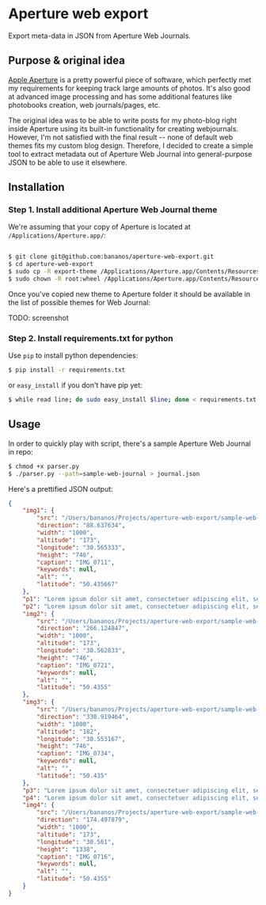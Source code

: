 Aperture web export
====================
Export meta-data in JSON from Aperture Web Journals.


Purpose & original idea
------------------------
[Apple Aperture](http://www.apple.com/aperture/) is a pretty powerful piece of software, which perfectly met my requirements for keeping track 
large amounts of photos. It's also good at advanced image processing and has some additional features like
photobooks creation, web journals/pages, etc. 

The original idea was to be able to write posts for my photo-blog right inside Aperture using its built-in functionality 
for creating webjournals. However, I'm not satisfied with the final result -- none of default web themes fits my custom blog design.
Therefore, I decided to create a simple tool to extract metadata out of Aperture Web Journal into general-purpose JSON to 
be able to use it elsewhere.


Installation
-------------

### Step 1. Install additional Aperture Web Journal theme

We're assuming that your copy of Aperture is located at ``/Applications/Aperture.app/``:
```bash

$ git clone git@github.com:bananos/aperture-web-export.git
$ cd aperture-web-export
$ sudo cp -R export-theme /Applications/Aperture.app/Contents/Resources/WebThemes/
$ sudo chown -R root:wheel /Applications/Aperture.app/Contents/Resources/WebThemes/export-theme

```
Once you've copied new theme to Aperture folder it should be available in the list of possible themes for Web Journal:

TODO: screenshot


### Step 2. Install requirements.txt for python

Use ``pip`` to install python dependencies:
```bash
$ pip install -r requirements.txt
```
or ``easy_install`` if you don't have pip yet:
```bash
$ while read line; do sudo easy_install $line; done < requirements.txt
```


Usage
------
In order to quickly play with script, there's a sample Aperture Web Journal in repo:

```bash
$ chmod +x parser.py
$ ./parser.py --path=sample-web-journal > journal.json

```

Here's a prettified JSON output:
```json
{
    "img1": {
        "src": "/Users/bananos/Projects/aperture-web-export/sample-web-journal/thumbnails/thumb-1.jpg",
        "direction": "88.637634",
        "width": "1000",
        "altitude": "173",
        "longitude": "30.565333",
        "height": "746",
        "caption": "IMG_0711",
        "keywords": null,
        "alt": "",
        "latitude": "50.435667"
    },
    "p1": "Lorem ipsum dolor sit amet, consectetuer adipiscing elit, sed diam nonummy nibh euismod tincidunt ut laoreet dolore magna aliquam erat volutpat.",
    "p2": "Lorem ipsum dolor sit amet, consectetuer adipiscing elit, sed diam nonummy nibh euismod tincidunt ut laoreet dolore magna aliquam erat volutpat.",
    "img2": {
        "src": "/Users/bananos/Projects/aperture-web-export/sample-web-journal/thumbnails/thumb-2.jpg",
        "direction": "266.124847",
        "width": "1000",
        "altitude": "173",
        "longitude": "30.562833",
        "height": "746",
        "caption": "IMG_0721",
        "keywords": null,
        "alt": "",
        "latitude": "50.4355"
    },
    "img3": {
        "src": "/Users/bananos/Projects/aperture-web-export/sample-web-journal/thumbnails/thumb-3.jpg",
        "direction": "330.919464",
        "width": "1000",
        "altitude": "182",
        "longitude": "30.553167",
        "height": "746",
        "caption": "IMG_0734",
        "keywords": null,
        "alt": "",
        "latitude": "50.435"
    },
    "p3": "Lorem ipsum dolor sit amet, consectetuer adipiscing elit, sed diam nonummy nibh euismod tincidunt ut laoreet dolore magna aliquam erat volutpat.",
    "p4": "Lorem ipsum dolor sit amet, consectetuer adipiscing elit, sed diam nonummy nibh euismod tincidunt ut laoreet dolore magna aliquam erat volutpat.",
    "img4": {
        "src": "/Users/bananos/Projects/aperture-web-export/sample-web-journal/thumbnails/thumb-4.jpg",
        "direction": "174.497879",
        "width": "1000",
        "altitude": "173",
        "longitude": "30.561",
        "height": "1338",
        "caption": "IMG_0716",
        "keywords": null,
        "alt": "",
        "latitude": "50.4355"
    }
}

```


